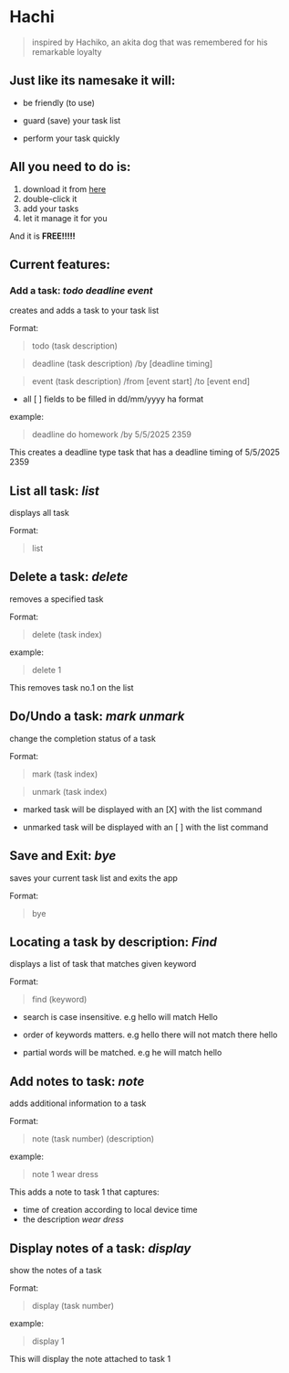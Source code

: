 # Hachi
>inspired by Hachiko, an akita dog that was remembered for his remarkable loyalty

## Just like its namesake it will:
+ be friendly (to use)
* guard (save) your task list
- perform your task quickly

## All you need to do is:
1. download it from [here](https://github.com/ren0716/ip)
2. double-click it
3. add your tasks
4. let it manage it for you

And it is **FREE!!!!!**

## Current features:
###  Add a task: *todo deadline event*
creates and adds a task to your task list

Format:
>todo (task description)

>deadline (task description) /by [deadline timing]

>event (task description) /from [event start] /to [event end]

+ all [ ] fields to be filled in dd/mm/yyyy ha format

example:
>deadline do homework /by 5/5/2025 2359

This creates a deadline type task that has a deadline timing of 5/5/2025 2359

## List all task: *list*
displays all task

Format:
>list

## Delete a task: *delete*
removes a specified task

Format:
>delete (task index)

example:
>delete 1

This removes task no.1 on the list

## Do/Undo a task: *mark unmark*
change the completion status of a task

Format:
>mark (task index)

>unmark (task index)

+ marked task will be displayed with an [X] with the list command
- unmarked task will be displayed with an [ ] with the list command

## Save and Exit: *bye*
saves your current task list and exits the app

Format:
>bye

## Locating a task by description: *Find*
displays a list of task that matches given keyword

Format:
>find (keyword)

+ search is case insensitive. e.g hello will match Hello
* order of keywords matters. e.g hello there will not match there hello
- partial words will be matched. e.g he will match hello

## Add notes to task: *note*
adds additional information to a task

Format:
>note (task number) (description)

example:
>note 1 wear dress

This adds a note to task 1 that captures:
+ time of creation according to local device time
+ the description *wear dress*

## Display notes of a task: *display*
show the notes of a task

Format:
>display (task number)

example:
>display 1

This will display the note attached to task 1